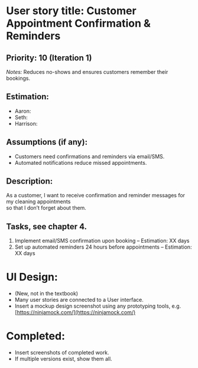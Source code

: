 # User story title: Customer Appointment Confirmation & Reminders  

## Priority: 10 (Iteration 1)  
*Notes:* Reduces no-shows and ensures customers remember their bookings.  

## Estimation:  
* Aaron:  
* Seth:  
* Harrison:  

## Assumptions (if any):  
* Customers need confirmations and reminders via email/SMS.  
* Automated notifications reduce missed appointments.  

## Description:  
As a customer, I want to receive confirmation and reminder messages for my cleaning appointments  
so that I don’t forget about them.  

## Tasks, see chapter 4.  
1. Implement email/SMS confirmation upon booking – Estimation: XX days  
2. Set up automated reminders 24 hours before appointments – Estimation: XX days  

# UI Design:
* (New, not in the textbook) 
* Many user stories are connected to a User interface.
* Insert a mockup design screenshot using any prototyping tools, e.g. [https://ninjamock.com/](https://ninjamock.com/)  

# Completed:  
* Insert screenshots of completed work.  
* If multiple versions exist, show them all.  

